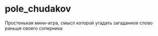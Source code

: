 # pole_chudakov
Простенькая мини-игра, смысл которой угадать загаданное слово раньше своего соперника

